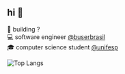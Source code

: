 ## hi 👋

🚀 building ?  
💻 software engineer [@buserbrasil](https://github.com/buserbrasil)  
🎓 computer science student [@unifesp](https://github.com/unifesp)  

![Top Langs](https://github-readme-stats.vercel.app/api/top-langs/?username=caiopeternela&layout=compact&theme=github_dark&hide_title=True&border_color=E6EDE5&langs_count=8)
